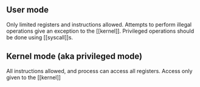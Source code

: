 ## User mode
Only limited registers and instructions allowed. Attempts to perform illegal operations give an exception to the [[kernel]]. Privileged operations should be done using [[syscall]]s.

## Kernel mode (aka privileged mode)
All instructions allowed, and process can access all registers. Access only given to the [[kernel]]